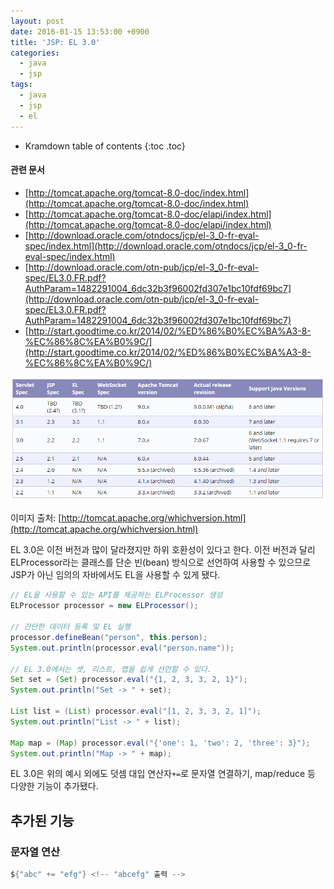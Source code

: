 ```yaml
---
layout: post
date: 2016-01-15 13:53:00 +0900
title: 'JSP: EL 3.0'
categories:
  - java
  - jsp
tags:
  - java
  - jsp
  - el
---
```


* Kramdown table of contents
{:toc .toc}

#### 관련 문서

- [http://tomcat.apache.org/tomcat-8.0-doc/index.html](http://tomcat.apache.org/tomcat-8.0-doc/index.html)
- [http://tomcat.apache.org/tomcat-8.0-doc/elapi/index.html](http://tomcat.apache.org/tomcat-8.0-doc/elapi/index.html)
- [http://download.oracle.com/otndocs/jcp/el-3_0-fr-eval-spec/index.html](http://download.oracle.com/otndocs/jcp/el-3_0-fr-eval-spec/index.html)
- [http://download.oracle.com/otn-pub/jcp/el-3_0-fr-eval-spec/EL3.0.FR.pdf?AuthParam=1482291004_6dc32b3f96002fd307e1bc10fdf69bc7](http://download.oracle.com/otn-pub/jcp/el-3_0-fr-eval-spec/EL3.0.FR.pdf?AuthParam=1482291004_6dc32b3f96002fd307e1bc10fdf69bc7)
- [http://start.goodtime.co.kr/2014/02/%ED%86%B0%EC%BA%A3-8-%EC%86%8C%EA%B0%9C/](http://start.goodtime.co.kr/2014/02/%ED%86%B0%EC%BA%A3-8-%EC%86%8C%EA%B0%9C/)

![](/images/tomcat-which-version.png)

이미지 출처: [http://tomcat.apache.org/whichversion.html](http://tomcat.apache.org/whichversion.html)

EL 3.0은 이전 버전과 많이 달라졌지만 하위 호환성이 있다고 한다. 이전 버전과 달리 ELProcessor라는 클래스를 단순 빈(bean) 방식으로 선언하여 사용할 수 있으므로 JSP가 아닌 임의의 자바에서도 EL을 사용할 수 있게 됐다.

```java
// EL을 사용할 수 있는 API를 제공하는 ELProcessor 생성
ELProcessor processor = new ELProcessor();

// 간단한 데이터 등록 및 EL 실행
processor.defineBean("person", this.person);
System.out.println(processor.eval("person.name"));

// EL 3.0에서는 셋, 리스트, 맵을 쉽게 선언할 수 있다.
Set set = (Set) processor.eval("{1, 2, 3, 3, 2, 1}");
System.out.println("Set -> " + set);

List list = (List) processor.eval("[1, 2, 3, 3, 2, 1]");
System.out.println("List -> " + list);

Map map = (Map) processor.eval("{'one': 1, 'two': 2, 'three': 3}");
System.out.println("Map -> " + map);
```

EL 3.0은 위의 예시 외에도 덧셈 대입 연산자`+=`로 문자열 연결하기, map/reduce 등 다양한 기능이 추가됐다.

## 추가된 기능

### 문자열 연산

```java
${"abc" += "efg"} <!-- "abcefg" 출력 -->
```
